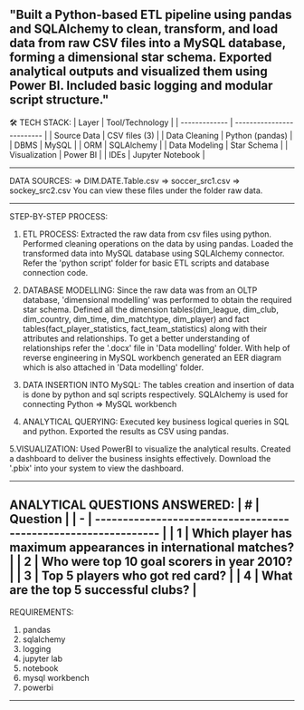 "Built a Python-based ETL pipeline using pandas and SQLAlchemy to clean, transform, and load data from raw CSV files into a MySQL database, forming a dimensional star schema. Exported analytical outputs and visualized them using Power BI. Included basic logging and modular script structure."
-------------------------------------------------------------------------------------------------------------------------------
🛠 TECH STACK:
| Layer         | Tool/Technology           |
| ------------- | ------------------------- |
| Source Data   | CSV files (3)             |
| Data Cleaning | Python (pandas)           |
| DBMS          | MySQL                     |
| ORM           | SQLAlchemy                |
| Data Modeling | Star Schema               |
| Visualization | Power BI                  |
| IDEs          | Jupyter Notebook          |

------------------------------------------------------------------------------------------------------------------------------
DATA SOURCES:
=> DIM.DATE.Table.csv
=> soccer_src1.csv
=> sockey_src2.csv
You can view these files under the folder raw data.

------------------------------------------------------------------------------------------------------------------------------
STEP-BY-STEP PROCESS:
1. ETL PROCESS:
Extracted the raw data from csv files using python.
Performed cleaning operations on the data by using pandas.
Loaded the transformed data into MySQL database using SQLAlchemy connector.
Refer the 'python script' folder for basic ETL scripts and database connection code.

2. DATABASE MODELLING:
Since the raw data was from an OLTP database, 'dimensional modelling' was performed to obtain the required star schema.
Defined all the dimension tables(dim_league, dim_club, dim_country, dim_time, dim_matchtype, dim_player) and fact tables(fact_player_statistics, fact_team_statistics)
along with their attributes and relationships.
To get a better understanding of relationships refer the '.docx' file in 'Data modelling' folder.
With help of reverse engineering in MySQL workbench generated an EER diagram which is also attached in 'Data modelling' folder.

3. DATA INSERTION INTO MySQL:
The tables creation and insertion of data is done by python and sql scripts respectively.
SQLAlchemy is used for connecting Python => MySQL workbench

4. ANALYTICAL QUERYING:
Executed key business logical queries in SQL and python.
Exported the results as CSV using pandas.

5.VISUALIZATION:
Used PowerBI to visualize the analytical results.
Created a dashboard to deliver the business insights effectively.
Download the '.pbix' into your system to view the dashboard.

---------------------------------------------------------------------------------------------------------------------------------------------------------------------------
ANALYTICAL QUESTIONS ANSWERED:
| # | Question                                                       |
| - | -------------------------------------------------------------- |
| 1 | Which player has maximum appearances in international matches? |
| 2 | Who were top 10 goal scorers in year 2010?                     |
| 3 | Top 5 players who got red card?                                |
| 4 | What are the top 5 successful clubs?                           |
------------------------------------------------------------------------------------------------------------------------------------------------------------------------------
REQUIREMENTS:
1. pandas
2. sqlalchemy
3. logging
4. jupyter lab
5. notebook
6. mysql workbench
7. powerbi

------------------------------------------------------------------------------------------------------------------------------------------------------------------------------




